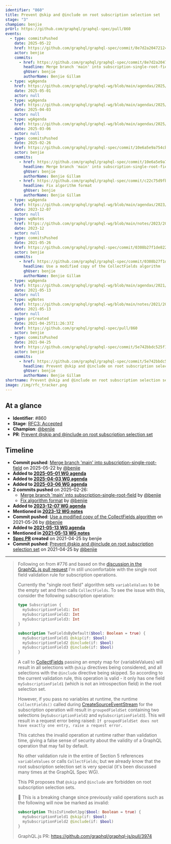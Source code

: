```yaml
---
identifier: "860"
title: Prevent @skip and @include on root subscription selection set
stage: "3"
champion: benjie
prUrl: https://github.com/graphql/graphql-spec/pull/860
events:
  - type: commitsPushed
    date: 2025-05-22
    href: https://github.com/graphql/graphql-spec/commit/8e7d2a204721243bb897c683f460a869ab361381
    actor: benjie
    commits:
      - href: https://github.com/graphql/graphql-spec/commit/8e7d2a204721243bb897c683f460a869ab361381
        headline: Merge branch 'main' into subscription-single-root-field
        ghUser: benjie
        authorName: Benjie Gillam
  - type: wgAgenda
    href: https://github.com/graphql/graphql-wg/blob/main/agendas/2025/05-May/01-wg-primary.md
    date: 2025-05-01
    actor: null
  - type: wgAgenda
    href: https://github.com/graphql/graphql-wg/blob/main/agendas/2025/04-Apr/03-wg-primary.md
    date: 2025-04-03
    actor: null
  - type: wgAgenda
    href: https://github.com/graphql/graphql-wg/blob/main/agendas/2025/03-Mar/06-wg-primary.md
    date: 2025-03-06
    actor: null
  - type: commitsPushed
    date: 2025-02-26
    href: https://github.com/graphql/graphql-spec/commit/10e6a5e9a754cb2fd0646aefe7aafa1b175e7013
    actor: benjie
    commits:
      - href: https://github.com/graphql/graphql-spec/commit/10e6a5e9a754cb2fd0646aefe7aafa1b175e7013
        headline: Merge branch 'main' into subscription-single-root-field
        ghUser: benjie
        authorName: Benjie Gillam
      - href: https://github.com/graphql/graphql-spec/commit/c22c75d9fb60938cf370eb4de718ccbaf0847ab9
        headline: Fix algorithm format
        ghUser: benjie
        authorName: Benjie Gillam
  - type: wgAgenda
    href: https://github.com/graphql/graphql-wg/blob/main/agendas/2023/12-Dec/07-wg-primary.md
    date: 2023-12-07
    actor: null
  - type: wgNotes
    href: https://github.com/graphql/graphql-wg/blob/main/notes/2023/2023-12.md
    date: 2023-12
    actor: null
  - type: commitsPushed
    date: 2021-05-26
    href: https://github.com/graphql/graphql-spec/commit/0308b27f1de82201b94e45ef83b5c18a4408a38a
    actor: benjie
    commits:
      - href: https://github.com/graphql/graphql-spec/commit/0308b27f1de82201b94e45ef83b5c18a4408a38a
        headline: Use a modified copy of the CollectFields algorithm
        ghUser: benjie
        authorName: Benjie Gillam
  - type: wgAgenda
    href: https://github.com/graphql/graphql-wg/blob/main/agendas/2021/2021-05-13.md
    date: 2021-05-13
    actor: null
  - type: wgNotes
    href: https://github.com/graphql/graphql-wg/blob/main/notes/2021/2021-05-13.md
    date: 2021-05-13
    actor: null
  - type: prCreated
    date: 2021-04-25T11:26:37Z
    href: https://github.com/graphql/graphql-spec/pull/860
    actor: benjie
  - type: commitsPushed
    date: 2021-04-25
    href: https://github.com/graphql/graphql-spec/commit/5e742bbdc525f146399ad1f88566f270d440086d
    actor: benjie
    commits:
      - href: https://github.com/graphql/graphql-spec/commit/5e742bbdc525f146399ad1f88566f270d440086d
        headline: Prevent @skip and @include on root subscription selection set
        ghUser: benjie
        authorName: Benjie Gillam
shortname: Prevent @skip and @include on root subscription selection set
image: /img/rfc_tracker.png
---
```


## At a glance

- **Identifier**: #860
- **Stage**: [RFC3: Accepted](https://github.com/graphql/graphql-spec/blob/main/CONTRIBUTING.md#stage-3-accepted)
- **Champion**: [@benjie](https://github.com/benjie)
- **PR**: [Prevent @skip and @include on root subscription selection set](https://github.com/graphql/graphql-spec/pull/860)

<!-- BEGIN_CUSTOM_TEXT -->



<!-- END_CUSTOM_TEXT -->

## Timeline

- **Commit pushed**: [Merge branch 'main' into subscription-single-root-field](https://github.com/graphql/graphql-spec/commit/8e7d2a204721243bb897c683f460a869ab361381) on 2025-05-22 by [@benjie](https://github.com/benjie)
- **Added to [2025-05-01 WG agenda](https://github.com/graphql/graphql-wg/blob/main/agendas/2025/05-May/01-wg-primary.md)**
- **Added to [2025-04-03 WG agenda](https://github.com/graphql/graphql-wg/blob/main/agendas/2025/04-Apr/03-wg-primary.md)**
- **Added to [2025-03-06 WG agenda](https://github.com/graphql/graphql-wg/blob/main/agendas/2025/03-Mar/06-wg-primary.md)**
- **2 commits pushed** on 2025-02-26:
  - [Merge branch 'main' into subscription-single-root-field](https://github.com/graphql/graphql-spec/commit/10e6a5e9a754cb2fd0646aefe7aafa1b175e7013) by [@benjie](https://github.com/benjie)
  - [Fix algorithm format](https://github.com/graphql/graphql-spec/commit/c22c75d9fb60938cf370eb4de718ccbaf0847ab9) by [@benjie](https://github.com/benjie)
- **Added to [2023-12-07 WG agenda](https://github.com/graphql/graphql-wg/blob/main/agendas/2023/12-Dec/07-wg-primary.md)**
- **Mentioned in [2023-12 WG notes](https://github.com/graphql/graphql-wg/blob/main/notes/2023/2023-12.md)**
- **Commit pushed**: [Use a modified copy of the CollectFields algorithm](https://github.com/graphql/graphql-spec/commit/0308b27f1de82201b94e45ef83b5c18a4408a38a) on 2021-05-26 by [@benjie](https://github.com/benjie)
- **Added to [2021-05-13 WG agenda](https://github.com/graphql/graphql-wg/blob/main/agendas/2021/2021-05-13.md)**
- **Mentioned in [2021-05-13 WG notes](https://github.com/graphql/graphql-wg/blob/main/notes/2021/2021-05-13.md)**
- **[Spec PR](https://github.com/graphql/graphql-spec/pull/860) created** on 2021-04-25 by benjie
- **Commit pushed**: [Prevent @skip and @include on root subscription selection set](https://github.com/graphql/graphql-spec/commit/5e742bbdc525f146399ad1f88566f270d440086d) on 2021-04-25 by [@benjie](https://github.com/benjie)

<!-- VERBATIM -->

---

> Following on from #776 and based on the [discussion in the GraphQL.js pull request](https://github.com/graphql/graphql-js/pull/2861#discussion_r619789288) I'm still uncomfortable with the single root field validation rule for subscription operations.
> 
> Currently the "single root field" algorithm sets `variableValues` to be the empty set and then calls `CollectFields`. To see the issue with this, consider the following subscription operation:
> 
> ```graphql
> type Subscription {
>   mySubscriptionField1: Int
>   mySubscriptionField2: Int
>   mySubscriptionField3: Int
> }
> 
> subscription TwoFieldsByDefault($bool: Boolean = true) {
>   mySubscriptionField1 @skip(if: $bool)
>   mySubscriptionField2 @include(if: $bool)
>   mySubscriptionField3 @include(if: $bool)
> }
> ```
> 
> A call to [CollectFields](https://spec.graphql.org/draft/#CollectFields()) passing an empty map for \{variableValues} will result in all selections with `@skip` directives being considered, and all selections with the `@include` directive being skipped. So according to the current validation rule, this operation is valid - it only has one field `mySubscriptionField1` (which is not an introspection field) in the root selection set.
> 
> However, if you pass no variables at runtime, the runtime `CollectFields()` called during [CreateSourceEventStream](https://spec.graphql.org/draft/#CreateSourceEventStream()) for the subscription operation will result in `groupedFieldSet` containing two selections (`mySubscriptionField2` and `mySubscriptionField3`). This will result in a request error being raised: `If groupedFieldSet does not have exactly one entry, raise a request error.`
> 
> This catches the invalid operation at runtime rather than validation time, giving a false sense of security about the validity of a GraphQL operation that may fail by default.
> 
> No other validation rule in the entire of Section 5 references `variableValues` or calls `CollectFields`; but we already know that the root subscription selection set is very special (it's been discussed many times at the GraphQL Spec WG).
> 
> This PR proposes that `@skip` and `@include` are forbidden on root subscription selection sets.
> 
> :rotating_light: This is a breaking change since previously valid operations such as the following will now be marked as invalid:
> 
> ```graphql
> subscription ThisIsFineDotJpg($bool: Boolean = true) {
>   mySubscriptionField1 @skip(if: $bool)
>   mySubscriptionField2 @include(if: $bool)
> }
> ```
> 
> GraphQL.js PR: https://github.com/graphql/graphql-js/pull/3974
